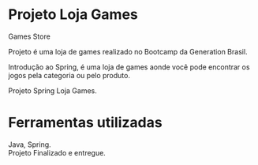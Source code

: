 # Projeto Loja Games

Games Store

Projeto é uma loja de games realizado no Bootcamp da Generation Brasil.

Introdução ao Spring, é uma loja de games aonde você pode encontrar os jogos pela categoria ou pelo produto.

Projeto Spring Loja Games.

<h1> Ferramentas utilizadas </h1>
Java, Spring.



<br>
Projeto Finalizado e entregue.
